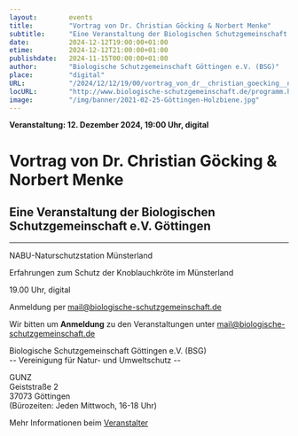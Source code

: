 ```yaml
---
layout:        events
title:         "Vortrag von Dr. Christian Göcking & Norbert Menke"
subtitle:      "Eine Veranstaltung der Biologischen Schutzgemeinschaft e.V. Göttingen"
date:          2024-12-12T19:00:00+01:00
etime:         2024-12-12T21:00:00+01:00
publishdate:   2024-11-15T00:00:00+01:00
author:        "Biologische Schutzgemeinschaft Göttingen e.V. (BSG)"
place:         "digital"
URL:           "/2024/12/12/19/00/vortrag_von_dr__christian_goecking__norbert_menke"
locURL:        "http://www.biologische-schutzgemeinschaft.de/programm.html"
image:         "/img/banner/2021-02-25-Göttingen-Holzbiene.jpg"
---
```


**Veranstaltung: 12. Dezember 2024, 19:00 Uhr, digital**

Vortrag von Dr. Christian Göcking & Norbert Menke
===========

Eine Veranstaltung der Biologischen Schutzgemeinschaft e.V. Göttingen
-----------

-------------

NABU-Naturschutzstation Münsterland

Erfahrungen zum Schutz der Knoblauchkröte im Münsterland

19.00 Uhr, digital

Anmeldung per mail@biologische-schutzgemeinschaft.de


Wir bitten um **Anmeldung** zu den Veranstaltungen unter mail@biologische-schutzgemeinschaft.de

Biologische Schutzgemeinschaft Göttingen e.V. (BSG)  
-- Vereinigung für Natur- und Umweltschutz --  

GUNZ  
Geiststraße 2  
37073 Göttingen  
(Bürozeiten: Jeden Mittwoch, 16-18 Uhr)


Mehr Informationen beim [Veranstalter](http://www.biologische-schutzgemeinschaft.de/programm.html)

